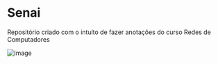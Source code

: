 # Senai

Repositório criado com o intuíto de fazer anotações do curso Redes de Computadores 

![image](https://informatica.sp.senai.br/galeriaimagens/imageviewer.ashx?Url=68361)
